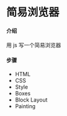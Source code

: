 # 简易浏览器

#### 介绍

用 js 写一个简易浏览器

#### 步骤

-   HTML
-   CSS
-   Style
-   Boxes
-   Block Layout
-   Painting
